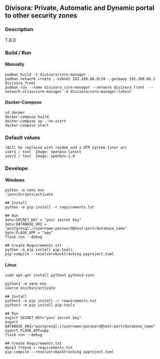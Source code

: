 ## Divisora: Private, Automatic and Dynamic portal to other security zones
### Description
T.B.D

### Build / Run
#### Manually
```
podman build -t divisora/core-manager .
podman network create --subnet 192.168.66.0/24 --gateway 192.168.66.1 divisora_front
podman run --name divisora_core-manager --network divisora_front  --network-alias=core-manager -d divisora/core-manager:latest
```

#### Docker-Compose
```
cd docker
docker-compose build
docker-compose up --no-start
docker-compose start
```

### Default values
```
(Will be replaced with random and a OTP system later on)
user1 / test  Image: openbox-latest
user2 / test  Image: openbox-1.0
```

### Develope
#### Windows
```
python -m venv env
.\env\Scripts\activate

## Install
python -m pip install -r requirements.txt

## Run
$env:SECRET_KEY = "your secret key"
$env:DATABASE_URI = "postgresql://username:password@host:port/database_name"
$env:FLASK_APP = "app"
flask run --debug

## Create Requirements.txt
python -m pip install pip-tools
pip-compile --resolver=backtracking pyproject.toml
```
#### Linux
```
sudo apt-get install python3 python3-venv

python3 -m venv env
source env/bin/activate

## Install
python3 -m pip install -r requirements.txt
python3 -m pip install pip-tools

## Run
export SECRET_KEY="your secret key"
export DATABASE_URI="postgresql://username:password@host:port/database_name"
export FLASK_APP=app
flask run --debug

## Create Requirements.txt
#pip3 freeze > requirements.txt
pip-compile --resolver=backtracking pyproject.toml
```
